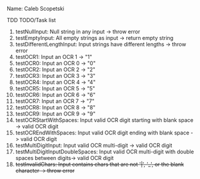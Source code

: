 Name: Caleb Scopetski

TDD TODO/Task list

1. testNullInput: Null string in any input -> throw error
2. testEmptyInput: All empty strings as input -> return empty string
3. testDifferentLengthInput: Input strings have different lengths -> throw error
4. testOCR1: Input an OCR 1 -> "1"
5. testOCR0: Input an OCR 0 -> "0"
6. testOCR2: Input an OCR 2 -> "2"
7. testOCR3: Input an OCR 3 -> "3"
8. testOCR4: Input an OCR 4 -> "4"
9. testOCR5: Input an OCR 5 -> "5"
10. testOCR6: Input an OCR 6 -> "6"
11. testOCR7: Input an OCR 7 -> "7"
12. testOCR8: Input an OCR 8 -> "8"
13. testOCR9: Input an OCR 9 -> "9"
14. testOCRStartWithSpaces: Input valid OCR digit starting with blank space -> valid OCR digit
15. testOCREndWithSpaces: Input valid OCR digit ending with blank space -> valid OCR digit
16. testMultiDigitInput: Input valid OCR multi-digit -> valid OCR digit
17. testMultiDigitInputDoubleSpaces: Input valid OCR multi-digit with double spaces between digits-> valid OCR digit
18. ~~testInvalidChars: Input contains chars that are not '|', '_', or the blank character -> throw error~~